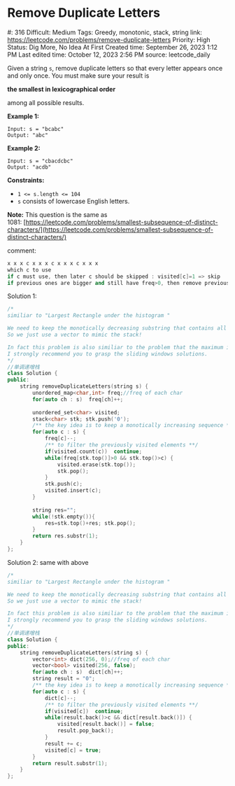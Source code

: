 # Remove Duplicate Letters

#: 316
Difficult: Medium
Tags: Greedy, monotonic, stack, string
link: https://leetcode.com/problems/remove-duplicate-letters
Priority: High
Status: Dig More, No Idea At First
Created time: September 26, 2023 1:12 PM
Last edited time: October 12, 2023 2:56 PM
source: leetcode_daily

Given a string `s`, remove duplicate letters so that every letter appears once and only once. You must make sure your result is

**the smallest in lexicographical order**

among all possible results.

**Example 1:**

```
Input: s = "bcabc"
Output: "abc"

```

**Example 2:**

```
Input: s = "cbacdcbc"
Output: "acdb"

```

**Constraints:**

- `1 <= s.length <= 104`
- `s` consists of lowercase English letters.

**Note:** This question is the same as 1081: [https://leetcode.com/problems/smallest-subsequence-of-distinct-characters/](https://leetcode.com/problems/smallest-subsequence-of-distinct-characters/)

comment:

```cpp
x x x c x x x c x x x c x x x
which c to use
if c must use, then later c should be skipped : visited[c]=1 => skip
if previous ones are bigger and still have freq>0, then remove previous ones and mark them as unvisited
```

Solution 1:

```cpp
/*
similiar to "Largest Rectangle under the histogram "

We need to keep the monotically decreasing substring that contains all the char in the s.
So we just use a vector to mimic the stack!

In fact this problem is also similiar to the problem that the maximum in the sliding windows, 
I strongly recommend you to grasp the sliding windows solutions.
*/
//单调递增栈
class Solution {
public:
    string removeDuplicateLetters(string s) {
        unordered_map<char,int> freq;//freq of each char
        for(auto ch : s)  freq[ch]++;
        
        unordered_set<char> visited;
        stack<char> stk; stk.push('0');
        /** the key idea is to keep a monotically increasing sequence **/
        for(auto c : s) {
            freq[c]--;
            /** to filter the previously visited elements **/
            if(visited.count(c))  continue;
            while(freq[stk.top()]>0 && stk.top()>c) {
                visited.erase(stk.top());
                stk.pop();
            }
            stk.push(c);
            visited.insert(c);
        }
        
        string res="";
        while(!stk.empty()){
            res=stk.top()+res; stk.pop();
        }
        return res.substr(1);
    }
};
```

Solution 2: same with above

```cpp
/*
similiar to "Largest Rectangle under the histogram "

We need to keep the monotically decreasing substring that contains all the char in the s.
So we just use a vector to mimic the stack!

In fact this problem is also similiar to the problem that the maximum in the sliding windows, 
I strongly recommend you to grasp the sliding windows solutions.
*/
//单调递增栈
class Solution {
public:
    string removeDuplicateLetters(string s) {
        vector<int> dict(256, 0);//freq of each char
        vector<bool> visited(256, false);
        for(auto ch : s)  dict[ch]++;
        string result = "0";
        /** the key idea is to keep a monotically increasing sequence **/
        for(auto c : s) {
            dict[c]--;
            /** to filter the previously visited elements **/
            if(visited[c])  continue;
            while(result.back()>c && dict[result.back()]) {
                visited[result.back()] = false;
                result.pop_back();
            }
            result += c;
            visited[c] = true;
        }
        return result.substr(1);
    }
};
```
